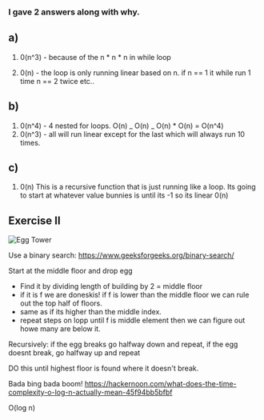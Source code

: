 ### I gave 2 answers along with why.


## a) 
   1. 0(n^3) - because of the n * n * n in while loop 
   
   2.  0(n) -  the loop is only running linear based on n. if n == 1 it while run 1 time n == 2 twice etc..


## b)
   1. 0(n^4) - 4 nested for loops. O(n) _ O(n) _ O(n) * O(n) = O(n^4)
   2. 0(n^3) - all will run linear except for the last which will always run 10 times. 
## c)
   1. 0(n) This is a recursive function that is just running like a loop. Its going to start at whatever value bunnies is until its -1 so its linear 0(n)


  ## Exercise II

  ![Egg Tower](https://code.oursky.com/wp-content/uploads/2016/07/egg-dropping-puzzle.jpeg "Egg drop tower of terror!!")



 <!-- eggs = e, f = floors -->
  
  <!-- def eggDrop(e,f):
    #if no floors skip if 1 floor then koo
    if (f == 1 or f == 0):
        return f -->

Use a binary search:
 https://www.geeksforgeeks.org/binary-search/


Start at the middle floor and drop egg
* Find it by dividing length of building by 2 = middle floor
* if it is f we are doneskis! if f is lower than the middle floor we can rule out the top half of floors.
* same as if its higher than the middle index.
* repeat steps on lopp until f is middle element then we can figure out howe many are below it.


Recursively:
    if the egg breaks go halfway down and repeat,
    if the egg doesnt break, go halfway up and repeat


 DO this until highest floor is found where it doesn't break.



Bada bing bada boom!
https://hackernoon.com/what-does-the-time-complexity-o-log-n-actually-mean-45f94bb5bfbf

O(log n)



